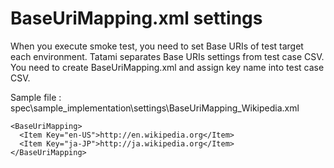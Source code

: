 # BaseUriMapping.xml settings

When you execute smoke test, you need to set Base URIs of test target each environment.
Tatami separates Base URIs settings from test case CSV. You need to create BaseUriMapping.xml and assign key name into test case CSV.    

Sample file : spec\sample_implementation\settings\BaseUriMapping_Wikipedia.xml
```
<BaseUriMapping>
  <Item Key="en-US">http://en.wikipedia.org</Item>
  <Item Key="ja-JP">http://ja.wikipedia.org</Item>
</BaseUriMapping>
```

